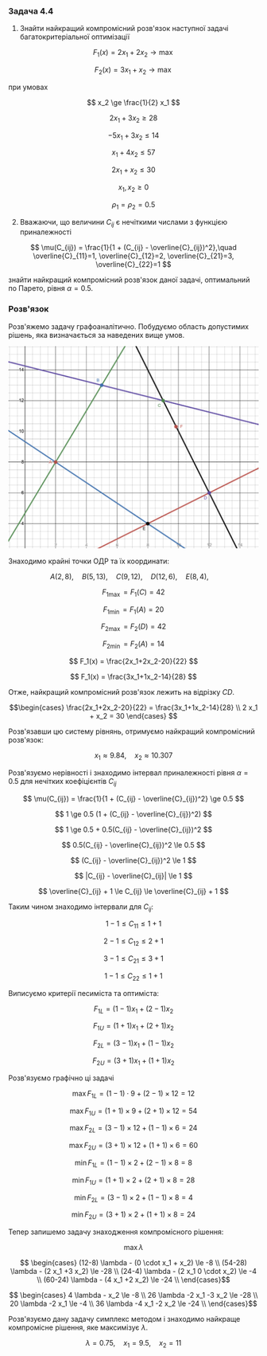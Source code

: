 ### Задача 4.4 

1. Знайти найкращий компромісний розв'язок наступної задачі багатокритеріальної оптимізації 

$$ F_1(x) = 2 x_1 + 2 x_2 \rightarrow \max $$

$$ F_2(x) = 3 x_1 +   x_2 \rightarrow \max $$

при умовах 

$$ x_2 \ge \frac{1}{2} x_1 $$

$$ 2 x_1 + 3 x_2 \ge 28 $$

$$ -5 x_1 + 3 x_2 \le 14 $$

$$ x_1 + 4 x_2 \le 57 $$

$$ 2 x_1 + x_2 \le 30 $$

$$ x_1, x_2 \ge 0 $$

$$ \rho_1 = \rho_2 = 0.5 $$

2. Вважаючи, що величини $C_{ij}$ є нечіткими числами з функцією приналежності
   
$$ \mu(C_{ij}) = \frac{1}{1 + (C_{ij} - \overline{C}_{ij})^2},\quad 
\overline{C}_{11}=1, 
\overline{C}_{12}=2, 
\overline{C}_{21}=3, 
\overline{C}_{22}=1
$$

знайти найкращий компромісний розв'язок даної задачі, оптимальний по Парето, рівня $\alpha=0.5$. 

### Розв'язок

Розв'яжемо задачу графоаналітично. Побудуємо область допустимих рішень, яка визначається за наведених вище умов.

![](Screenshot%202021-12-25%20at%2019.24.01.png)

Знаходимо крайні точки ОДР та їх координати:

$$ A(2, 8), \quad
B(5, 13), \quad
C(9, 12), \quad
D(12, 6), \quad
E(8, 4), \quad $$

$$ F_{1 \max} = F_1(C) = 42 $$

$$ F_{1 \min} = F_1(A) = 20 $$

$$ F_{2 \max} = F_2(D) = 42 $$

$$ F_{2 \min} = F_2(A) = 14 $$

$$ F_1(x) = \frac{2x_1+2x_2-20}{22} $$

$$ F_1(x) = \frac{3x_1+1x_2-14}{28} $$

Отже, найкращий компромісний розв'язок лежить на відрізку $CD$.

$$\begin{cases}
\frac{2x_1+2x_2-20}{22} = \frac{3x_1+1x_2-14}{28} \\
2 x_1 + x_2 = 30 
\end{cases}
$$

Розв'язавши цю систему рівнянь, отримуємо найкращий компромісний розв'язок:

$$ x_1 \approx 9.84, \quad x_2 \approx 10.307 $$

Розв'язуємо нерівності і знаходимо інтервал приналежності рівня $\alpha=0.5$ для нечітких коефіцієнтів $C_{ij}$

$$ \mu(C_{ij}) = \frac{1}{1 + (C_{ij} - \overline{C}_{ij})^2} \ge 0.5 $$

$$ 1 \ge 0.5 (1 + (C_{ij} - \overline{C}_{ij})^2) $$

$$ 1 \ge 0.5 + 0.5(C_{ij} - \overline{C}_{ij})^2 $$

$$ 0.5(C_{ij} - \overline{C}_{ij})^2 \le 0.5 $$

$$ (C_{ij} - \overline{C}_{ij})^2 \le 1 $$

$$ |C_{ij} - \overline{C}_{ij}| \le 1 $$

$$ \overline{C}_{ij} + 1 \le C_{ij} \le \overline{C}_{ij} + 1 $$

Таким чином знаходимо інтервали для $C_{ij}$:

$$ 1 - 1 \le C_{11} \le 1 + 1 $$

$$ 2 - 1 \le C_{12} \le 2 + 1 $$

$$ 3 - 1 \le C_{21} \le 3 + 1 $$

$$ 1 - 1 \le C_{22} \le 1 + 1 $$

Виписуємо критерії песиміста та оптиміста:

$$ F_{1L} = (1 - 1) x_1 + (2 - 1) x_2 $$

$$ F_{1U} = (1 + 1) x_1 + (2 + 1) x_2 $$

$$ F_{2L} = (3 - 1) x_1 + (1 - 1) x_2 $$

$$ F_{2U} = (3 + 1) x_1 + (1 + 1) x_2 $$

Розв'язуємо графічно ці задачі

$$\max F_{1L} = (1 - 1) \cdot 9 + (2 - 1) \times 12 = 12$$

$$\max F_{1U} = (1 + 1) \times 9 + (2 + 1) \times 12 = 54 $$

$$\max F_{2L} = (3 - 1) \times 12 + (1 - 1) \times 6 = 24 $$

$$\max F_{2U} = (3 + 1) \times 12 + (1 + 1) \times 6 = 60 $$

$$\min F_{1L} = (1 - 1) \times 2 + (2 - 1) \times 8 = 8 $$

$$\min F_{1U} = (1 + 1) \times 2 + (2 + 1) \times 8 = 28 $$

$$\min F_{2L} = (3 - 1) \times 2 + (1 - 1) \times 8 = 4 $$

$$\min F_{2U} = (3 + 1) \times 2 + (1 + 1) \times 8 = 24 $$

Тепер запишемо задачу знаходження компромісного рішення:

$$ \max \lambda $$

$$ \begin{cases}
(12-8) \lambda - (0 \cdot x_1 + x_2) \le -8 \\
(54-28) \lambda - (2 x_1 +3 x_2) \le -28 \\
(24-4) \lambda - (2 x_1 0 \cdot x_2) \le -4 \\
(60-24) \lambda - (4 x_1 +2 x_2) \le -24 \\
\end{cases}$$

$$ \begin{cases}
4 \lambda  - x_2 \le -8 \\
26 \lambda -2 x_1 -3 x_2 \le -28 \\
20 \lambda -2 x_1  \le -4 \\
36 \lambda -4 x_1 -2 x_2 \le -24 \\
\end{cases}$$

Розв'язуємо дану задачу симплекс методом і знаходимо найкраще компромісне рішення, яке максимізує $\lambda$.

$$ \lambda =0.75  ,\quad x_1 =9.5   ,\quad x_2 =11  $$

